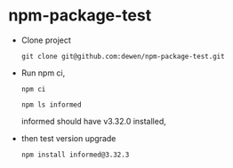 # npm-package-test

- Clone project

    `git clone git@github.com:dewen/npm-package-test.git`

- Run npm ci, 
  
  `npm ci`
  
  `npm ls informed`

    informed should have v3.32.0 installed, 

- then test version upgrade

  `npm install informed@3.32.3`


